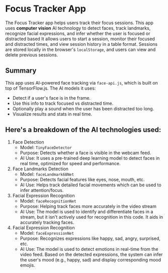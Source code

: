 # Focus Tracker App
The Focus Tracker app helps users track their focus sessions. This app uses **computer vision** AI technology to detect faces, track landmarks, recognize facial expressions, and infer whether the user is focused or distracted based  It allows users to start a session, monitor their focused and distracted times, and view session history in a table format. Sessions are stored locally in the browser's `localStorage`, and users can view and delete previous sessions.

## Summary
This app uses AI-powered face tracking via `face-api.js`, which is built on top of TensorFlow.js. The AI models it uses:
* Detect if a user's face is in the frame.
* Use this info to track focused vs distracted time.
* Optionally play a sound when the user has been distracted too long.
* Visualize results and stats in real time.

## Here's a breakdown of the AI technologies used:
1. Face Detection
    * Model: `TinyFaceDetector`
    * Purpose: Detects whether a face is visible in the webcam feed.
    * AI Use: It uses a pre-trained deep learning model to detect faces in real time, optimized for speed and performance.
2. Face Landmarks Detection
    * Model: `faceLandmark68Net`
    * Purpose: Detects facial features like eyes, nose, mouth, etc.
    * AI Use: Helps track detailed facial movements which can be used to infer attention/focus.
3. Facial Expression Recognition
    * Model: `faceRecognitionNet`
    * Purpose: Helping track faces more accurately in the video stream
    * AI Use: The model is used to identify and differentiate faces in a stream, but it isn't actively used for recognition in this code. It aids in accurately tracking faces.
4. Facial Expression Recognition
    * Model: `faceExpressionNet`
    * Purpose: Recognizes expressions like happy, sad, angry, surprised, etc.
    * AI Use: The model is used to detect emotions in real-time from the video feed. Based on the detected expressions, the system can infer the user's mood (e.g., happy, sad) and display corresponding mood emojis.